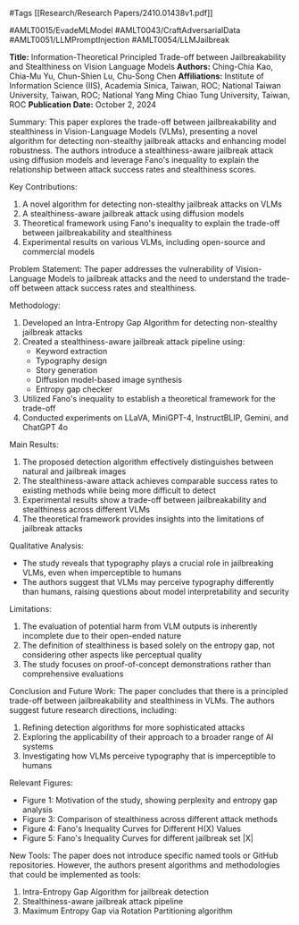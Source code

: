 #Tags
[[Research/Research Papers/2410.01438v1.pdf]]

#AMLT0015/EvadeMLModel
#AMLT0043/CraftAdversarialData
#AMLT0051/LLMPromptInjection
#AMLT0054/LLMJailbreak

**Title:** Information-Theoretical Principled Trade-off between Jailbreakability and Stealthiness on Vision Language Models
**Authors:** Ching-Chia Kao, Chia-Mu Yu, Chun-Shien Lu, Chu-Song Chen
**Affiliations:** Institute of Information Science (IIS), Academia Sinica, Taiwan, ROC; National Taiwan University, Taiwan, ROC; National Yang Ming Chiao Tung University, Taiwan, ROC
**Publication Date:** October 2, 2024

Summary:
This paper explores the trade-off between jailbreakability and stealthiness in Vision-Language Models (VLMs), presenting a novel algorithm for detecting non-stealthy jailbreak attacks and enhancing model robustness. The authors introduce a stealthiness-aware jailbreak attack using diffusion models and leverage Fano's inequality to explain the relationship between attack success rates and stealthiness scores.

Key Contributions:
1. A novel algorithm for detecting non-stealthy jailbreak attacks on VLMs
2. A stealthiness-aware jailbreak attack using diffusion models
3. Theoretical framework using Fano's inequality to explain the trade-off between jailbreakability and stealthiness
4. Experimental results on various VLMs, including open-source and commercial models

Problem Statement:
The paper addresses the vulnerability of Vision-Language Models to jailbreak attacks and the need to understand the trade-off between attack success rates and stealthiness.

Methodology:
1. Developed an Intra-Entropy Gap Algorithm for detecting non-stealthy jailbreak attacks
2. Created a stealthiness-aware jailbreak attack pipeline using:
   - Keyword extraction
   - Typography design
   - Story generation
   - Diffusion model-based image synthesis
   - Entropy gap checker
3. Utilized Fano's inequality to establish a theoretical framework for the trade-off
4. Conducted experiments on LLaVA, MiniGPT-4, InstructBLIP, Gemini, and ChatGPT 4o

Main Results:
1. The proposed detection algorithm effectively distinguishes between natural and jailbreak images
2. The stealthiness-aware attack achieves comparable success rates to existing methods while being more difficult to detect
3. Experimental results show a trade-off between jailbreakability and stealthiness across different VLMs
4. The theoretical framework provides insights into the limitations of jailbreak attacks

Qualitative Analysis:
- The study reveals that typography plays a crucial role in jailbreaking VLMs, even when imperceptible to humans
- The authors suggest that VLMs may perceive typography differently than humans, raising questions about model interpretability and security

Limitations:
1. The evaluation of potential harm from VLM outputs is inherently incomplete due to their open-ended nature
2. The definition of stealthiness is based solely on the entropy gap, not considering other aspects like perceptual quality
3. The study focuses on proof-of-concept demonstrations rather than comprehensive evaluations

Conclusion and Future Work:
The paper concludes that there is a principled trade-off between jailbreakability and stealthiness in VLMs. The authors suggest future research directions, including:
1. Refining detection algorithms for more sophisticated attacks
2. Exploring the applicability of their approach to a broader range of AI systems
3. Investigating how VLMs perceive typography that is imperceptible to humans

Relevant Figures:
- Figure 1: Motivation of the study, showing perplexity and entropy gap analysis
- Figure 3: Comparison of stealthiness across different attack methods
- Figure 4: Fano's Inequality Curves for Different H(X) Values
- Figure 5: Fano's Inequality Curves for different jailbreak set |X|

New Tools:
The paper does not introduce specific named tools or GitHub repositories. However, the authors present algorithms and methodologies that could be implemented as tools:
1. Intra-Entropy Gap Algorithm for jailbreak detection
2. Stealthiness-aware jailbreak attack pipeline
3. Maximum Entropy Gap via Rotation Partitioning algorithm